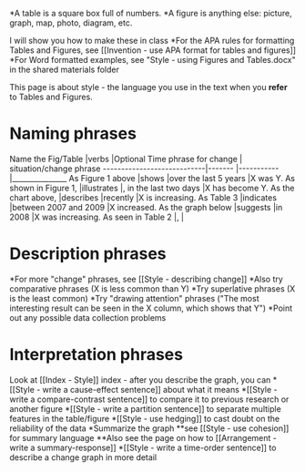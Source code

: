 *A table is a square box full of numbers.
*A figure is anything else:  picture, graph, map, photo, diagram, etc.

I will show you how to make these in class
*For the APA rules for formatting Tables and Figures, see [[Invention - use APA format for tables and figures]]
*For Word formatted examples, see "Style - using Figures and Tables.docx" in the shared materials folder

This page is about style -  the language you use in the text when you __refer__ to Tables and Figures. 


# Naming phrases
Name the Fig/Table			|verbs 			|Optional Time phrase for change 	| situation/change phrase
----------------------------|-------		|-----------						|_______________
As Figure 1 above 	  		|shows			|over the last 5 years				|X was Y.
As shown in Figure 1, 		|illustrates	|, in the last two days				|X has become Y.
As the chart above,			|describes		|recently 							|X is increasing.
As Table 3    				|indicates 		|between 2007 and 2009				|X increased.
As the graph below  		|suggests 		|in 2008							|X was increasing.
As seen in Table 2			|, 				|

# Description phrases
*For more "change" phrases, see [[Style - describing change]]
*Also try comparative phrases (X is less common than Y)
*Try superlative phrases (X is the least common)
*Try "drawing attention" phrases ("The most interesting result can be seen in the X column, which shows that Y")
*Point out any possible data collection problems 

# Interpretation phrases
Look at [[Index - Style]] index - after you describe the graph, you can
*[[Style - write a cause-effect sentence]] about what it means
*[[Style - write a compare-contrast sentence]] to compare it to previous research or another figure
*[[Style - write a partition sentence]] to separate multiple features in the table/figure
*[[Style - use hedging]] to cast doubt on the reliability of the data
*Summarize the graph
**see [[Style - use cohesion]] for summary language
**Also see the page on how to [[Arrangement - write a summary-response]]
*[[Style - write a time-order sentence]] to describe a change graph in more detail
